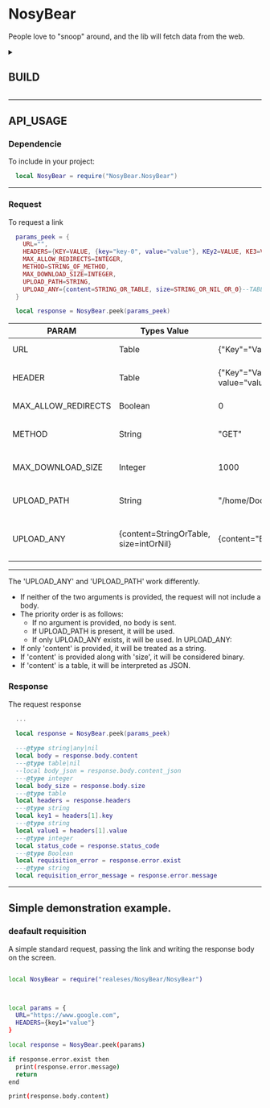 # NosyBear
People love to "snoop" around, and the lib will fetch data from the web.

<details>
  <summary><h2>BUILD</h2></summary>

  
---

If you want to compile the project, you can run the following command:
```bash
sh build.sh
```

Or you can build it manually. To do this, you need to have Darwin installed on your computer or in your project. It is recommended to use version 0.19 or higher.
### Local Installation:
```bash
curl -L https://github.com/OUIsolutions/Darwin/releases/download/0.020/darwin.out -o darwin && chmod +x darwin
```

### Global Installation:
```bash
curl -L https://github.com/OUIsolutions/Darwin/releases/download/0.020/darwin.out -o darwin && chmod +x darwin && sudo mv darwin /usr/bin
```

### Building:

Then, run the following command:
- For Local execution: **./darwin**
- For Global execution: **darwin**

To make the complete build.
```bash
./darwin run_blueprint build -mode folder
```
The final binary will be located in the releases folder.

The build is separated into sectors such as, building README.md, compilation, ...
If you want to build a specific sector I recommend doing:
```bash
./darwin run_blueprint build -mode folder help
```
This will write all sector instructions to the screen.





</details>


---

## API_USAGE

### Dependencie
To include in your project:
```lua
  local NosyBear = require("NosyBear.NosyBear")
```
---

### Request
To request a link
```lua
  params_peek = {
    URL="",
    HEADERS={KEY=VALUE, {key="key-0", value="value"}, KEy2=VALUE, KE3=VALUE, KEY4=VALUE,},
    MAX_ALLOW_REDIRECTS=INTEGER,
    METHOD=STRING_OF_METHOD,
    MAX_DOWNLOAD_SIZE=INTEGER,
    UPLOAD_PATH=STRING,
    UPLOAD_ANY={content=STRING_OR_TABLE, size=STRING_OR_NIL_OR_0}--TABLE: Doesn't work yet
  }

  local response = NosyBear.peek(params_peek)

```

| PARAM               | Types Value                            | Examplo                                                | DEFAULT      | Explain                     |
|---------------------|----------------------------------------|--------------------------------------------------------|--------------|-----------------------------|
| URL                 | Table                                  | {"Key"="Value"}                                        | Mandatory    | URL to feth                 |
| HEADER              | Table                                  | {"Key"="Value"} or {{key="name", value="value"}}       | nil          | Headers to be passed        |
| MAX_ALLOW_REDIRECTS | Boolean                                | 0                                                      | ()           | Maximum redirects           |
| METHOD              | String                                 | "GET"                                                  | "GET"        | Method of request           |
| MAX_DOWNLOAD_SIZE   | Integer                                | 1000                                                   | ()           | Download space limit        |
| UPLOAD_PATH         | String                                 | "/home/Documents/juninho_trevozo.txt"                  | Dont upload  | File path to pass to body   |
| UPLOAD_ANY          | {content=StringOrTable, size=intOrNil} | {content="Binary string", size=200}                    | UPLOAD_PATH  | Binary or json to pass body |

---

The 'UPLOAD_ANY' and 'UPLOAD_PATH' work differently.
- If neither of the two arguments is provided, the request will not include a body.
- The priority order is as follows:
  - If no argument is provided, no body is sent.
  - If UPLOAD_PATH is present, it will be used.
  - If only UPLOAD_ANY exists, it will be used.
In UPLOAD_ANY:
- If only 'content' is provided, it will be treated as a string.
- If 'content' is provided along with 'size', it will be considered binary.
- If 'content' is a table, it will be interpreted as JSON.


### Response
The request response
```lua
  ...

  local response = NosyBear.peek(params_peek)
  
  ---@type string|any|nil
  local body = response.body.content
  ---@type table|nil
  --local body_json = response.body.content_json
  ---@type integer
  local body_size = response.body.size
  ---@type table
  local headers = response.headers
  ---@type string
  local key1 = headers[1].key
  ---@type string
  local value1 = headers[1].value
  ---@type integer
  local status_code = response.status_code
  ---@type Boolean
  local requisition_error = response.error.exist
  ---@type string
  local requisition_error_message = response.error.message

```
---




## Simple demonstration example.



### deafault requisition

A simple standard request, passing the link and writing the response body on the screen.


```bash

local NosyBear = require("realeses/NosyBear/NosyBear")



local params = {
  URL="https://www.google.com",
  HEADERS={key1="value"}
}

local response = NosyBear.peek(params)

if response.error.exist then
  print(response.error.message)
  return
end

print(response.body.content)






```



